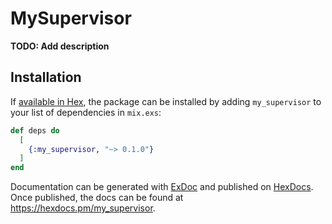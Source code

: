 # MySupervisor

**TODO: Add description**

## Installation

If [available in Hex](https://hex.pm/docs/publish), the package can be installed
by adding `my_supervisor` to your list of dependencies in `mix.exs`:

```elixir
def deps do
  [
    {:my_supervisor, "~> 0.1.0"}
  ]
end
```

Documentation can be generated with [ExDoc](https://github.com/elixir-lang/ex_doc)
and published on [HexDocs](https://hexdocs.pm). Once published, the docs can
be found at <https://hexdocs.pm/my_supervisor>.

